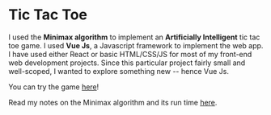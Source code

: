 # Tic Tac Toe

I used the __Minimax algorithm__ to implement an __Artificially Intelligent__ tic tac toe game. I used __Vue Js__, a 
Javascript framework to implement the web app. I have used either React or basic HTML/CSS/JS for most 
of my front-end web development projects. Since this particular project fairly small and well-scoped, I wanted to explore 
something new -- hence Vue Js.

You can try the game [here](https://minimax-tic-tac-toe.herokuapp.com/)!


Read my notes on the Minimax algorithm and its run time [here]().
